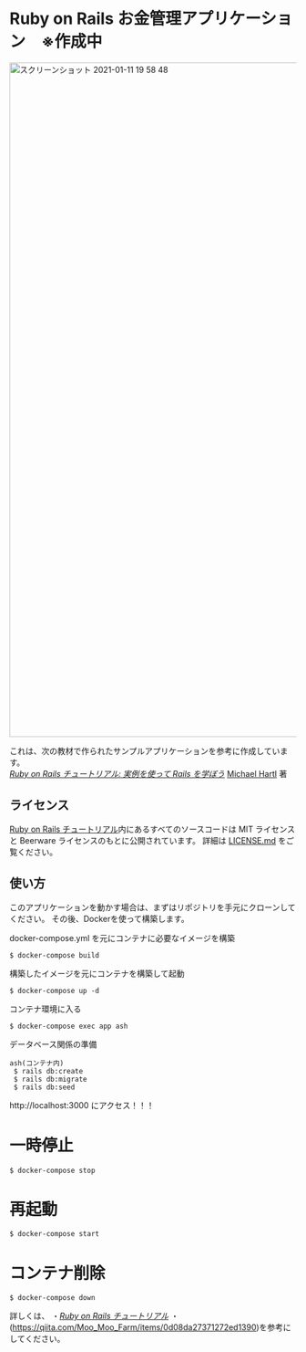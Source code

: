 # Ruby on Rails お金管理アプリケーション　※作成中

<img width="1182" alt="スクリーンショット 2021-01-11 19 58 48" src="https://user-images.githubusercontent.com/76393333/104176362-727c6480-544a-11eb-80d1-a947c795ed2a.png">

これは、次の教材で作られたサンプルアプリケーションを参考に作成しています。   
[*Ruby on Rails チュートリアル: 実例を使って Rails を学ぼう*](http://railstutorial.jp/)
[Michael Hartl](http://www.michaelhartl.com/) 著

## ライセンス

[Ruby on Rails チュートリアル](http://railstutorial.jp/)内にあるすべてのソースコードは
MIT ライセンスと Beerware ライセンスのもとに公開されています。
詳細は [LICENSE.md](LICENSE.md) をご覧ください。

## 使い方

このアプリケーションを動かす場合は、まずはリポジトリを手元にクローンしてください。
その後、Dockerを使って構築します。

docker-compose.yml を元にコンテナに必要なイメージを構築
```
$ docker-compose build
```

構築したイメージを元にコンテナを構築して起動
```
$ docker-compose up -d
```

コンテナ環境に入る
```
$ docker-compose exec app ash
```

データベース関係の準備
```
ash(コンテナ内)
 $ rails db:create
 $ rails db:migrate
 $ rails db:seed
```

http://localhost:3000 にアクセス！！！


# 一時停止
```
$ docker-compose stop
```
# 再起動
```
$ docker-compose start
```
# コンテナ削除
```
$ docker-compose down
```
詳しくは、
・[*Ruby on Rails チュートリアル*](http://railstutorial.jp/)
・(https://qiita.com/Moo_Moo_Farm/items/0d08da27371272ed1390)を参考にしてください。
